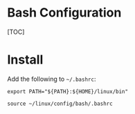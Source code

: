 # Bash Configuration

[TOC]

# Install
Add the following to `~/.bashrc`:
```shell
export PATH="${PATH}:${HOME}/linux/bin"

source ~/linux/config/bash/.bashrc
```

